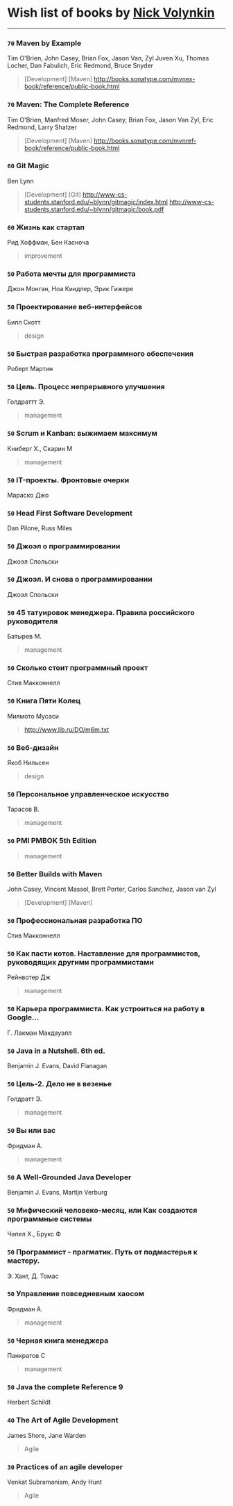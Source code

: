 # Wish list of books by [Nick Volynkin](https://www.linkedin.com/in/nickvolynkin)
---

### `70` Maven by Example
Tim O'Brien, John Casey, Brian Fox, Jason Van, Zyl Juven Xu, Thomas Locher, Dan Fabulich, Eric Redmond, Bruce Snyder
> [Development] [Maven]
> http://books.sonatype.com/mvnex-book/reference/public-book.html

### `70` Maven: The Complete Reference
Tim O'Brien, Manfred Moser, John Casey, Brian Fox, Jason Van Zyl, Eric Redmond, Larry Shatzer
> [Development] [Maven]
> http://books.sonatype.com/mvnref-book/reference/public-book.html

### `60` Git Magic
Ben Lynn
> [Development] [Git]
> http://www-cs-students.stanford.edu/~blynn/gitmagic/index.html
> http://www-cs-students.stanford.edu/~blynn/gitmagic/book.pdf

### `60` Жизнь как стартап
Рид Хоффман, Бен Касноча
> improvement

### `50` Работа мечты для программиста
Джон Монган, Ноа Киндлер, Эрик Гижере

### `50` Проектирование веб-интерфейсов
Билл Скотт
> design

### `50` Быстрая разработка программного обеспечения
Роберт Мартин

### `50` Цель. Процесс непрерывного улучшения
Голдраттт Э.
> management

### `50` Scrum и Kanban: выжимаем максимум
Книберг Х., Скарин М
> management

### `50` IT-проекты. Фронтовые очерки
Мараско Джо

### `50` Head First Software Development
Dan Pilone, Russ Miles

### `50` Джоэл о программировании
Джоэл Спольски

### `50` Джоэл. И снова о программировании
Джоэл Спольски

### `50` 45 татуировок менеджера. Правила российского руководителя
Батырев М.
> management

### `50` Сколько стоит программный проект
Стив Макконнелл

### `50` Книга Пяти Колец
Миямото Мусаси
> http://www.lib.ru/DO/m6m.txt

### `50` Веб-дизайн
Якоб Нильсен
> design

### `50` Персональное управленческое искусство
Тарасов В.
> management

### `50` PMI PMBOK 5th Edition
> management

### `50` Better Builds with Maven
John Casey, Vincent Massol, Brett Porter, Carlos Sanchez, Jason van Zyl
> [Development] [Maven]

### `50` Профессиональная разработка ПО
Стив Макконнелл

### `50` Как пасти котов. Наставление для программистов, руководящих другими программистами
Рейнвотер Дж
> management

### `50` Карьера программиста. Как устроиться на работу в Google...
Г. Лакман Макдауэлл

### `50` Java in a Nutshell. 6th ed.
Benjamin J. Evans, David Flanagan

### `50` Цель-2. Дело не в везенье
Голдратт Э.
> management

### `50` Вы или вас
Фридман А.
> management

### `50` A Well-Grounded Java Developer
Benjamin J. Evans, Martijn Verburg

### `50` Мифический человеко-месяц, или Как создаются программные системы
Чапел Х., Брукс Ф

### `50` Программист - прагматик. Путь от подмастерья к мастеру.
Э. Хант, Д. Томас

### `50` Управление повседневным хаосом
Фридман А.
> management

### `50` Черная книга менеджера
Панкратов С
> management

### `50` Java the complete Reference 9
Herbert Schildt

### `40` The Art of Agile Development
James Shore, Jane Warden
> Agile

### `30` Practices of an agile developer
Venkat Subramaniam, Andy Hunt
> Agile

